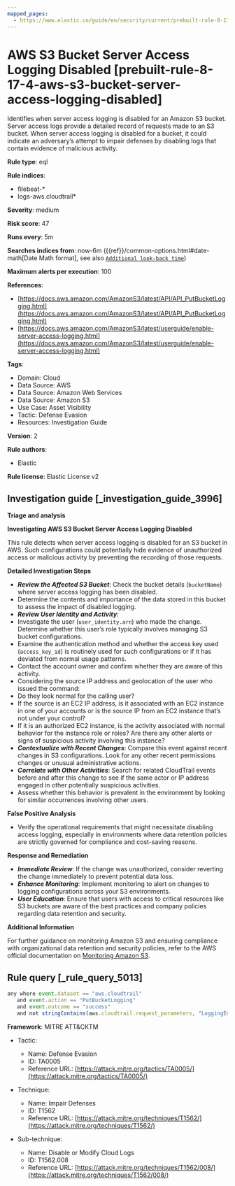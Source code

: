 ```yaml
---
mapped_pages:
  - https://www.elastic.co/guide/en/security/current/prebuilt-rule-8-17-4-aws-s3-bucket-server-access-logging-disabled.html
---
```


# AWS S3 Bucket Server Access Logging Disabled [prebuilt-rule-8-17-4-aws-s3-bucket-server-access-logging-disabled]

Identifies when server access logging is disabled for an Amazon S3 bucket. Server access logs provide a detailed record of requests made to an S3 bucket. When server access logging is disabled for a bucket, it could indicate an adversary’s attempt to impair defenses by disabling logs that contain evidence of malicious activity.

**Rule type**: eql

**Rule indices**:

* filebeat-*
* logs-aws.cloudtrail*

**Severity**: medium

**Risk score**: 47

**Runs every**: 5m

**Searches indices from**: now-6m ({{ref}}/common-options.html#date-math[Date Math format], see also [`Additional look-back time`](docs-content://solutions/security/detect-and-alert/create-detection-rule.md#rule-schedule))

**Maximum alerts per execution**: 100

**References**:

* [https://docs.aws.amazon.com/AmazonS3/latest/API/API_PutBucketLogging.html](https://docs.aws.amazon.com/AmazonS3/latest/API/API_PutBucketLogging.html)
* [https://docs.aws.amazon.com/AmazonS3/latest/userguide/enable-server-access-logging.html](https://docs.aws.amazon.com/AmazonS3/latest/userguide/enable-server-access-logging.html)

**Tags**:

* Domain: Cloud
* Data Source: AWS
* Data Source: Amazon Web Services
* Data Source: Amazon S3
* Use Case: Asset Visibility
* Tactic: Defense Evasion
* Resources: Investigation Guide

**Version**: 2

**Rule authors**:

* Elastic

**Rule license**: Elastic License v2

## Investigation guide [_investigation_guide_3996]

**Triage and analysis**

**Investigating AWS S3 Bucket Server Access Logging Disabled**

This rule detects when server access logging is disabled for an S3 bucket in AWS. Such configurations could potentially hide evidence of unauthorized access or malicious activity by preventing the recording of those requests.

**Detailed Investigation Steps**

* ***Review the Affected S3 Bucket***: Check the bucket details (`bucketName`) where server access logging has been disabled.
* Determine the contents and importance of the data stored in this bucket to assess the impact of disabled logging.
* ***Review User Identity and Activity***:
* Investigate the user (`user_identity.arn`) who made the change. Determine whether this user’s role typically involves managing S3 bucket configurations.
* Examine the authentication method and whether the access key used (`access_key_id`) is routinely used for such configurations or if it has deviated from normal usage patterns.
* Contact the account owner and confirm whether they are aware of this activity.
* Considering the source IP address and geolocation of the user who issued the command:
* Do they look normal for the calling user?
* If the source is an EC2 IP address, is it associated with an EC2 instance in one of your accounts or is the source IP from an EC2 instance that’s not under your control?
* If it is an authorized EC2 instance, is the activity associated with normal behavior for the instance role or roles? Are there any other alerts or signs of suspicious activity involving this instance?
* ***Contextualize with Recent Changes***: Compare this event against recent changes in S3 configurations. Look for any other recent permissions changes or unusual administrative actions.
* ***Correlate with Other Activities***: Search for related CloudTrail events before and after this change to see if the same actor or IP address engaged in other potentially suspicious activities.
* Assess whether this behavior is prevalent in the environment by looking for similar occurrences involving other users.

**False Positive Analysis**

* Verify the operational requirements that might necessitate disabling access logging, especially in environments where data retention policies are strictly governed for compliance and cost-saving reasons.

**Response and Remediation**

* ***Immediate Review***: If the change was unauthorized, consider reverting the change immediately to prevent potential data loss.
* ***Enhance Monitoring***: Implement monitoring to alert on changes to logging configurations across your S3 environments.
* ***User Education***: Ensure that users with access to critical resources like S3 buckets are aware of the best practices and company policies regarding data retention and security.

**Additional Information**

For further guidance on monitoring Amazon S3 and ensuring compliance with organizational data retention and security policies, refer to the AWS official documentation on [Monitoring Amazon S3](https://docs.aws.amazon.com/AmazonS3/latest/userguide/monitoring-overview.html).


## Rule query [_rule_query_5013]

```js
any where event.dataset == "aws.cloudtrail"
   and event.action == "PutBucketLogging"
   and event.outcome == "success"
   and not stringContains(aws.cloudtrail.request_parameters, "LoggingEnabled")
```

**Framework**: MITRE ATT&CKTM

* Tactic:

    * Name: Defense Evasion
    * ID: TA0005
    * Reference URL: [https://attack.mitre.org/tactics/TA0005/](https://attack.mitre.org/tactics/TA0005/)

* Technique:

    * Name: Impair Defenses
    * ID: T1562
    * Reference URL: [https://attack.mitre.org/techniques/T1562/](https://attack.mitre.org/techniques/T1562/)

* Sub-technique:

    * Name: Disable or Modify Cloud Logs
    * ID: T1562.008
    * Reference URL: [https://attack.mitre.org/techniques/T1562/008/](https://attack.mitre.org/techniques/T1562/008/)



